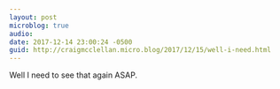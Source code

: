 ```yaml
---
layout: post
microblog: true
audio: 
date: 2017-12-14 23:00:24 -0500
guid: http://craigmcclellan.micro.blog/2017/12/15/well-i-need.html
---
```

Well I need to see that again ASAP.
